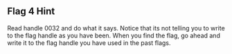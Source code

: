 ## Flag 4 Hint

Read handle 0032 and do what it says.  Notice that its not telling you to write to the flag handle as you have been.  When you find the flag, go ahead and write it to the flag handle you have used in the past flags.
